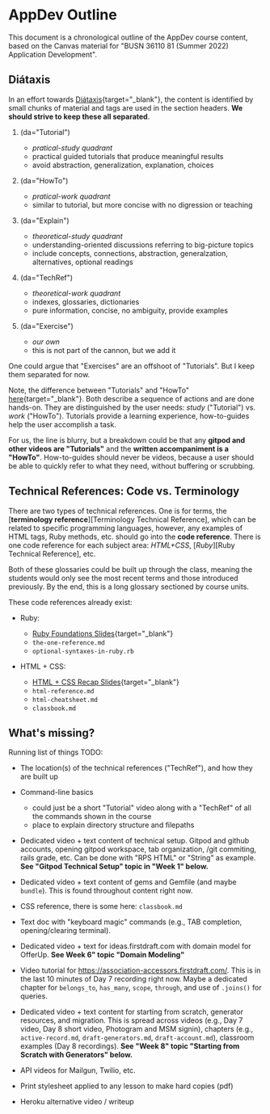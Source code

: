 # AppDev Outline

This document is a chronological outline of the AppDev course content, based on the Canvas material for "BUSN 36110 81 (Summer 2022) Application Development". 

## Diátaxis

In an effort towards [Diátaxis](https://diataxis.fr/){target="_blank"}, the content is identified by small chunks of material and tags are used in the section headers. **We should strive to keep these all separated**.

  1. (da="Tutorial")
      - *pratical-study quadrant*
      - practical guided tutorials that produce meaningful results
      - avoid abstraction, generalization, explanation, choices

  1. (da="HowTo")
      - *pratical-work quadrant*
      - similar to tutorial, but more concise with no digression or teaching

  1. (da="Explain")
      - *theoretical-study quadrant*
      - understanding-oriented discussions referring to big-picture topics
      - include concepts, connections, abstraction, generalzation, alternatives, optional readings
  
  1. (da="TechRef")
      - *theoretical-work quadrant*
      - indexes, glossaries, dictionaries
      - pure information, concise, no ambiguity, provide examples

  1. (da="Exercise")
      - *our own*
      - this is not part of the cannon, but we add it

One could argue that "Exercises" are an offshoot of "Tutorials". But I keep them separated for now.

Note, the difference between "Tutorials" and "HowTo" [here](https://diataxis.fr/tutorials-how-to/#whats-the-difference-between-a-tutorial-and-how-to-guide){target="_blank"}. Both describe a sequence of actions and are done hands-on. They are distinguished by the user needs: *study* ("Tutorial") vs. *work* ("HowTo"). Tutorials provide a learning experience, how-to-guides help the user accomplish a task. 

For us, the line is blurry, but a breakdown could be that any **gitpod and other videos are "Tutorials"** and the **written accompaniment is a "HowTo"**. How-to-guides should never be videos, because a user should be able to quickly refer to what they need, without buffering or scrubbing.

## Technical References: Code vs. Terminology

There are two types of technical references. One is for terms, the [**terminology reference**][Terminology Technical Reference], which can be related to specific programming languages, however, any examples of HTML tags, Ruby methods, etc. should go into the **code reference**. There is one code reference for each subject area: *HTML+CSS*, [*Ruby*][Ruby Technical Reference], etc.

Both of these glossaries could be built up through the class, meaning the students would only see the most recent terms and those introduced previously. By the end, this is a long glossary sectioned by course units.

These code references already exist:
  
  - Ruby:
    - [Ruby Foundations Slides](https://firstdraft.slides.com/raghubetina/05-ruby-foundations?token=SFyjvCyP){target="_blank"}
    - `the-one-reference.md`
    - `optional-syntaxes-in-ruby.rb`

  - HTML + CSS:  
    - [HTML + CSS Recap Slides](https://firstdraft.slides.com/raghubetina/html-and-css-recap?token=8gU8ghvw){target="_blank"}
    - `html-reference.md`
    - `html-cheatsheet.md`
    - `classbook.md`

## What's missing?

Running list of things TODO:

  - The location(s) of the technical references ("TechRef"), and how they are built up

  - Command-line basics
    - could just be a short "Tutorial" video along with a "TechRef" of all the commands shown in the course
    - place to explain directory structure and filepaths

  - Dedicated video + text content of technical setup. Gitpod and github accounts, opening gitpod workspace, tab organization, /git commiting, rails grade, etc. Can be done with "RPS HTML" or "String" as example. **See "Gitpod Technical Setup" topic in "Week 1" below.**

  - Dedicated video + text content of gems and Gemfile (and maybe `bundle`). This is found throughout content right now.

  - CSS reference, there is some here: `classbook.md`

  - Text doc with "keyboard magic" commands (e.g., TAB completion, opening/clearing terminal). 

  - Dedicated video + text for ideas.firstdraft.com with domain model for OfferUp. **See Week 6" topic "Domain Modeling"**

  - Video tutorial for https://association-accessors.firstdraft.com/. This is in the last 10 minutes of Day 7 recording right now. Maybe a dedicated chapter for `belongs_to`, `has_many`, `scope`, `through`, and use of `.joins()` for queries.

  - Dedicated video + text content for starting from scratch, generator resources, and migration. This is spread across videos (e.g., Day 7 video, Day 8 short video, Photogram and MSM signin), chapters (e.g., `active-record.md`, `draft-generators.md`, `draft-account.md`), classroom examples (Day 8 recordings). **See "Week 8" topic "Starting from Scratch with Generators" below.**

  - API videos for Mailgun, Twilio, etc. 

  - Print stylesheet applied to any lesson to make hard copies (pdf)

  - Heroku alternative video / writeup